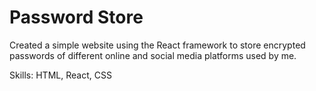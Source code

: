 # Password Store

Created a simple website using the React framework to store encrypted passwords of different online and social media platforms used by me.

Skills: HTML, React, CSS
